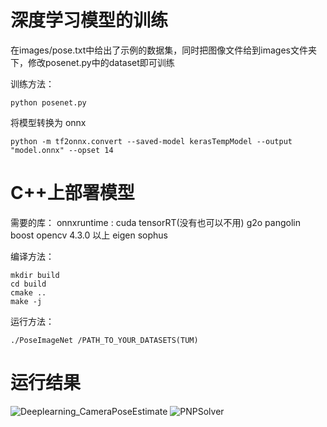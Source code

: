 # 深度学习模型的训练
在images/pose.txt中给出了示例的数据集，同时把图像文件给到images文件夹下，修改posenet.py中的dataset即可训练

训练方法：
```shell
python posenet.py
```

将模型转换为 onnx
```shell
python -m tf2onnx.convert --saved-model kerasTempModel --output "model.onnx" --opset 14
```
# C++上部署模型
需要的库：
onnxruntime : cuda tensorRT(没有也可以不用)
g2o
pangolin
boost
opencv 4.3.0 以上
eigen
sophus

编译方法：
```shell
mkdir build
cd build
cmake ..
make -j
```
运行方法：
```shell
./PoseImageNet /PATH_TO_YOUR_DATASETS(TUM)
```
# 运行结果
![Deeplearning_CameraPoseEstimate](https://user-images.githubusercontent.com/58660028/150632332-c39dba97-ae38-4157-8653-72eb5b9302d0.jpg)
![PNPSolver](https://user-images.githubusercontent.com/58660028/150632337-5da6f2de-467c-447f-a6ed-1d6ee633160f.jpg)
